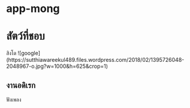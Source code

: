 # app-mong
<h1>สัตว์ที่ชอบ</h1>
สิงโต 
![google] (https://sutthiawareekul489.files.wordpress.com/2018/02/1395726048-2048967-o.jpg?w=1000&h=625&crop=1)

<h2>งานอดิเรก</h2>
ฟังเพลง